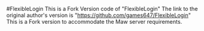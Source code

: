 #FlexibleLogin
This is a Fork Version code of "FlexibleLogin"
The link to the original author's version is "https://github.com/games647/FlexibleLogin"
This is a Fork version to accommodate the Maw server requirements.
